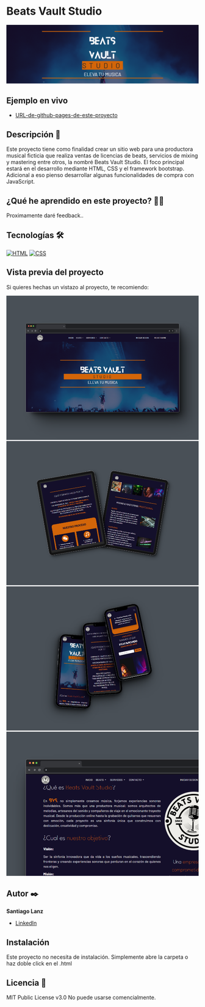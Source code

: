 # Beats Vault Studio
![Imagen del proyecto](https://github.com/SagoDev/Proyecto-web-Beats-Vault-Studio/blob/main/img/Banner/Portada%20Proyecto%20Beats%20Vault%20Studio.png?raw=true)

## Ejemplo en vivo
- [URL-de-github-pages-de-este-proyecto](https://sagodev.github.io/Proyecto-web-Beats-Vault-Studio/)

## Descripción 📑

Este proyecto tiene como finalidad crear un sitio web para una productora musical ficticia que realiza ventas de licencias de beats, servicios de mixing y mastering entre otros, la nombré Beats Vault Studio. El foco principal estará en el desarrollo mediante HTML, CSS y el  framework bootstrap. Adicional a eso pienso desarrollar algunas funcionalidades de compra con JavaScript.

## ¿Qué he aprendido en este proyecto? 🙇🏻 

Proximamente daré feedback..

## Tecnologías 🛠
<!-- Iconos sacados de: https://github.com/hendrasob/badges/blob/master/README.md y https://github.com/alexandresanlim/Badges4-README.md-Profile -->
[![HTML](https://img.shields.io/badge/HTML5-E34F26?style=for-the-badge&logo=html5&logoColor=white)](https://es.wikipedia.org/wiki/HTML5)
[![CSS](https://img.shields.io/badge/CSS3-1572B6?style=for-the-badge&logo=css3&logoColor=white)](https://es.wikipedia.org/wiki/CSS)

## Vista previa del proyecto
Si quieres hechas un vistazo al proyecto, te recomiendo:

![Captura del proyecto](https://github.com/SagoDev/Proyecto-web-Beats-Vault-Studio/blob/main/img/screenshots/626shots_so.png)
![Captura del proyecto](https://github.com/SagoDev/Proyecto-web-Beats-Vault-Studio/blob/main/img/screenshots/552shots_so.png)
![Captura del proyecto](https://github.com/SagoDev/Proyecto-web-Beats-Vault-Studio/blob/main/img/screenshots/479shots_so.png)
![Captura del proyecto](https://github.com/SagoDev/Proyecto-web-Beats-Vault-Studio/blob/main/img/screenshots/202shots_so.png)

## Autor ✒️
**Santiago Lanz**

* [LinkedIn](https://www.linkedin.com/in/santiago-lanz-web-developer/)


## Instalación 
Este proyecto no necesita de instalación. Simplemente abre la carpeta o haz doble click en el .html
  
## Licencia 📄
MIT Public License v3.0
No puede usarse comencialmente.
